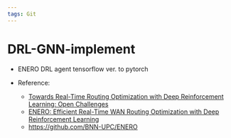 ```yaml
---
tags: Git
---
```

# DRL-GNN-implement

- ENERO DRL agent tensorflow ver. to pytorch

- Reference:
    - [Towards Real-Time Routing Optimization with
Deep Reinforcement Learning: Open Challenges](https://arxiv.org/pdf/2106.09754.pdf)
    - [ENERO: Efficient Real-Time WAN Routing
Optimization with Deep Reinforcement Learning](https://arxiv.org/pdf/2109.10883.pdf)
    - https://github.com/BNN-UPC/ENERO